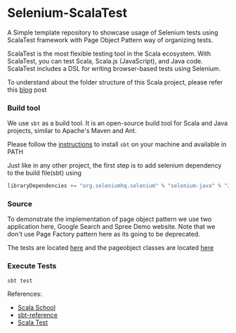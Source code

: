 # Selenium-ScalaTest
A Simple template repository to showcase usage of Selenium tests using ScalaTest framework with Page Object Pattern 
way of organizing tests.

ScalaTest is the most flexible testing tool in the Scala ecosystem. With ScalaTest, you can test Scala, 
Scala.js (JavaScript), and Java code. ScalaTest includes a DSL for writing browser-based tests using Selenium.

To understand about the folder structure of this Scala project, please refer this [blog](http://allaboutscala.com/tutorials/chapter-1-getting-familiar-intellij-ide/intellij-project-structure-getting-started-scala-project/) post

### Build tool
We use `sbt` as a build tool. It is an open-source build tool for Scala and Java projects, similar to 
Apache's Maven and Ant.

Please follow the [instructions](https://www.scala-sbt.org/1.x/docs/Setup.html) to install `sbt` on your machine 
and available in PATH

Just like in any other project, the first step is to add selenium dependency to the build file(sbt) using
```scala
libraryDependencies += "org.seleniumhq.selenium" % "selenium-java" % "3.141.59" % "test"
```

### Source
To demonstrate the implementation of page object pattern we use two application here, Google Search and 
Spree Demo website. Note that we don't use Page Factory pattern here as its going to be deprecated.

The tests are located [here](/src/scala/tests) and the pageobject classes are located [here](/src/scala/pages)

### Execute Tests
`sbt test`

References:
* [Scala School](https://twitter.github.io/scala_school/)
* [sbt-reference](https://www.scala-sbt.org/1.x/docs/index.html)
* [Scala Test](http://www.scalatest.org/)
